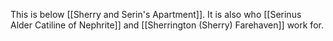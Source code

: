 This is below [[Sherry and Serin's Apartment]]. It is also who [[Serinus Alder Catiline of Nephrite]] and [[Sherrington (Sherry) Farehaven]] work for. 